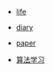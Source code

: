 <!-- docs/_sidebar.md -->

* [life](life/)
* [diary](life/diary/README.md)

* [paper](paper/)

* [算法学习](算法学习/)
